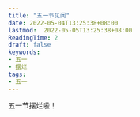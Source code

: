 ```yaml
---
title: "五一节见闻"
date: 2022-05-04T13:25:38+08:00
lastmod:  2022-05-05T13:25:38+08:00
ReadingTime: 2
draft: false
keywords:
- 五一
- 摆烂
tags:
- 五一
---
```

五一节摆烂啦！

